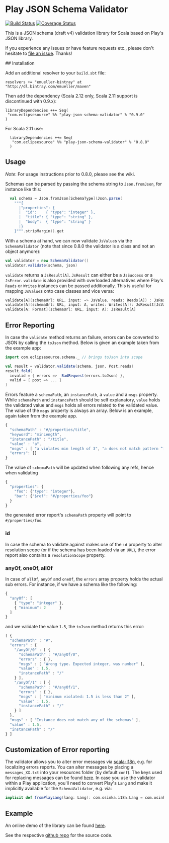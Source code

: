 # Play JSON Schema Validator

[![Build Status](https://travis-ci.org/eclipsesource/play-json-schema-validator.svg?branch=master)](https://travis-ci.org/eclipsesource/play-json-schema-validator) [![Coverage Status](https://coveralls.io/repos/eclipsesource/play-json-schema-validator/badge.svg?branch=master&service=github)](https://coveralls.io/github/eclipsesource/play-json-schema-validator?branch=master)

This is a JSON schema (draft v4) validation library for Scala based on Play's JSON library.

If you experience any issues or have feature requests etc., please don't hesitate to [file an issue](https://github.com/eclipsesource/play-json-schema-validator/issues/new). Thanks!

<a name="Installation">
## Installation

Add an additional resolver to your `build.sbt` file:

```
resolvers += "emueller-bintray" at "http://dl.bintray.com/emueller/maven"
```

Then add the dependency (Scala 2.12 only, Scala 2.11 support is discontinued with 0.9.x):

```
libraryDependencies ++= Seq(
 "com.eclipsesource" %% "play-json-schema-validator" % "0.9.0"
)
```
 
For Scala 2.11 use:
  
```
  libraryDependencies ++= Seq(
   "com.eclipsesource" %% "play-json-schema-validator" % "0.8.8"
  )
```
 
## Usage

*Note*: For usage instructions prior to 0.8.0, please see the wiki.

Schemas can be parsed by passing the schema string to `Json.fromJson`, for instance like this:

```Scala
  val schema = Json.fromJson[SchemaType](Json.parse(
    """{
      |"properties": {
      |  "id":    { "type": "integer" },
      |  "title": { "type": "string" },
      |  "body":  { "type": "string" }
      |}
    }""".stripMargin)).get
```

With a schema at hand, we can now validate `JsValue`s via the `SchemaValidator` (note that since 0.8.0 the validator is a class and not an object anymore):

```Scala 
val validator = new SchemaValidator()
validator.validate(schema, json)
```

`validate` returns a `JsResult[A]`. `JsResult` can either be a `JsSuccess` or a `JsError`.
`validate` is also provided with overloaded alternatives where Play's `Reads` or `Writes` instances can be passed additionally. 
This is useful for mapping `JsValue`s onto case classes and vice versa:

```Scala
validate[A](schemaUrl: URL, input: => JsValue, reads: Reads[A]) : JsResult[A]
validate[A](schemaUrl: URL, input: A, writes: Writes[A]): JsResult[JsValue] 
validate[A: Format](schemaUrl: URL, input: A): JsResult[A] 
```

## Error Reporting

In case the `validate` method returns an failure, errors can be converted to JSON by calling the `toJson` method.
Below is given an example taken from the example app:

```Scala
import com.eclipsesource.schema._ // brings toJson into scope

val result = validator.validate(schema, json, Post.reads)
result.fold(
  invalid = { errors =>  BadRequest(errors.toJson) },
  valid = { post => ... } 
)
```

Errors feature a `schemaPath`, an `instancePath`, a `value` and a `msgs` property. While `schemaPath` and `instancePath` should be self explanatory, `value` holds the validated value and `msgs` holds all errors related to the validated value. The value of the `msgs` property is always an array. Below is an example, again taken from the example app.

```Javascript
{
  "schemaPath" : "#/properties/title",
  "keyword": "minLength",
  "instancePath" : "/title",
  "value" : "a",
  "msgs" : [ "a violates min length of 3", "a does not match pattern ^[A-Z].*" ],
  "errors": []
}
```

The value of `schemaPath` will be updated when following any refs, hence when validating

```Javascript
{
  "properties": {
    "foo": {"type": "integer"},
    "bar": {"$ref": "#/properties/foo"}
  }
}
```

the generated error report's `schemaPath` property will point to `#/properties/foo`.

### id

In case the schema to validate against makes use of the `id` property to alter resolution scope (or if the schema has been loaded via an `URL`), the error report also contains a `resolutionScope` property.

### anyOf, oneOf, allOf 
In case of `allOf`, `anyOf` and `oneOf`,  the `errors` array property holds the actual sub errors. For instance, if we have a schema like the following:

```Javascript
{
  "anyOf": [
    { "type": "integer" },
    { "minimum": 2      }
  ]
}
```
and we validate the value `1.5`, the `toJson` method returns this error: 

```Javascript
[ {
  "schemaPath" : "#",
  "errors" : {
    "/anyOf/0" : [ {
      "schemaPath" : "#/anyOf/0",
      "errors" : { },
      "msgs" : [ "Wrong type. Expected integer, was number" ],
      "value" : 1.5,
      "instancePath" : "/"
    } ],
    "/anyOf/1" : [ {
      "schemaPath" : "#/anyOf/1",
      "errors" : { },
      "msgs" : [ "minimum violated: 1.5 is less than 2" ],
      "value" : 1.5,
      "instancePath" : "/"
    } ]
  },
  "msgs" : [ "Instance does not match any of the schemas" ],
  "value" : 1.5,
  "instancePath" : "/"
} ]
```

## Customization of Error reporting

The validator allows you to alter error messages via [scala-i18n](https://github.com/osinka/scala-i18n),
 e.g. for localizing errors reports.
You can alter messages by placing a `messages_XX.txt` into your resources folder (by default `conf`).
The keys used for replacing messages can be found [here](https://github.com/eclipsesource/play-json-schema-validator/blob/master/src/main/resources/messages.txt).
In case you use the validator within a Play application, you'll need to convert Play's `Lang` and make it implicitly available for the `SchemaValidator`, e.g. via:
 
 ```Scala
implicit def fromPlayLang(lang: Lang): com.osinka.i18n.Lang = com.osinka.i18n.Lang(lang.locale)
```
  
## Example

An online demo of the library can be found [here](http://play-json-schema-validator.herokuapp.com/).

See the respective [github repo](https://github.com/edgarmueller/schema-validator-web) for the source code.
